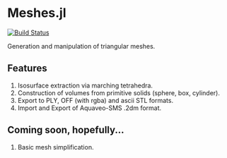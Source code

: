 # Meshes.jl

[![Build Status](https://travis-ci.org/twadleigh/Meshes.jl.png)](https://travis-ci.org/twadleigh/Meshes.jl)

Generation and manipulation of triangular meshes.

## Features

1. Isosurface extraction via marching tetrahedra.
2. Construction of volumes from primitive solids (sphere, box, cylinder).
3. Export to PLY, OFF (with rgba) and ascii STL formats.
4. Import and Export of Aquaveo-SMS .2dm format.

## Coming soon, hopefully...

1. Basic mesh simplification.
